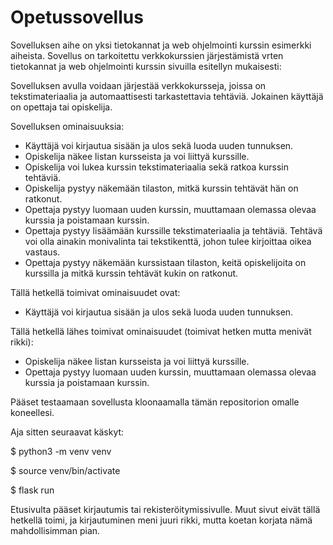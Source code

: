 # Opetussovellus
Sovelluksen aihe on yksi tietokannat ja web ohjelmointi kurssin esimerkki aiheista. Sovellus on tarkoitettu verkkokurssien järjestämistä vrten tietokannat ja web ohjelmointi kurssin sivuilla esitellyn mukaisesti:

Sovelluksen avulla voidaan järjestää verkkokursseja, joissa on tekstimateriaalia ja automaattisesti tarkastettavia tehtäviä. Jokainen käyttäjä on opettaja tai opiskelija.

Sovelluksen ominaisuuksia:

- Käyttäjä voi kirjautua sisään ja ulos sekä luoda uuden tunnuksen.
- Opiskelija näkee listan kursseista ja voi liittyä kurssille.
- Opiskelija voi lukea kurssin tekstimateriaalia sekä ratkoa kurssin tehtäviä.
- Opiskelija pystyy näkemään tilaston, mitkä kurssin tehtävät hän on ratkonut.
- Opettaja pystyy luomaan uuden kurssin, muuttamaan olemassa olevaa kurssia ja poistamaan kurssin.
- Opettaja pystyy lisäämään kurssille tekstimateriaalia ja tehtäviä. Tehtävä voi olla ainakin monivalinta tai tekstikenttä, johon tulee kirjoittaa oikea vastaus.
- Opettaja pystyy näkemään kurssistaan tilaston, keitä opiskelijoita on kurssilla ja mitkä kurssin tehtävät kukin on ratkonut.


Tällä hetkellä toimivat ominaisuudet ovat:


- Käyttäjä voi kirjautua sisään ja ulos sekä luoda uuden tunnuksen.



Tällä hetkellä lähes toimivat ominaisuudet (toimivat hetken mutta menivät rikki):

- Opiskelija näkee listan kursseista ja voi liittyä kurssille.
- Opettaja pystyy luomaan uuden kurssin, muuttamaan olemassa olevaa kurssia ja poistamaan kurssin.


Pääset testaamaan sovellusta kloonaamalla tämän repositorion omalle koneellesi.

Aja sitten seuraavat käskyt:

$ python3 -m venv venv

$ source venv/bin/activate

$ flask run

Etusivulta pääset kirjautumis tai rekisteröitymissivulle. Muut sivut eivät tällä hetkellä toimi, ja kirjautuminen meni juuri rikki, mutta koetan korjata nämä mahdollisimman pian. 




